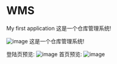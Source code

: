 # WMS
My first application
这是一个仓库管理系统!

 ![image](https://github.com/ButBueatiful/dotvim/raw/master/screenshots/vim-screenshot.jpg)
这是一个仓库管理系统!

登陆页预览: 
![image](https://github.com/jinpan1992815/WMS/raw/master/AnYou/app/src/main/res/drawable-xxhdpi/jc04.jpg)
首页预览:
![image](https://github.com/jinpan1992815/WMS/raw/master/AnYou/app/src/main/res/drawable-xxhdpi/jc06.jpg)
